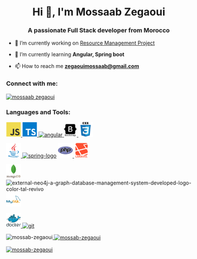 <h1 align="center">Hi 👋, I'm Mossaab Zegaoui</h1>
<h3 align="center">A passionate Full Stack developer from Morocco</h3>

- 🔭 I’m currently working on [Resource Management Project](https://github.com/mossab-zegaoui/Ressource-Management-back-end.git)
- 🌱 I’m currently learning **Angular, Spring boot**

- 📫 How to reach me **zegaouimossaab@gmail.com**

<h3 align="left">Connect with me:</h3>
<p align="left">
<a target="_blank" rel="noopener" href="https://www.linkedin.com/in/mossaab-zegaoui/" ><img align="center" src="https://raw.githubusercontent.com/rahuldkjain/github-profile-readme-generator/master/src/images/icons/Social/linked-in-alt.svg" alt="mossaab zegaoui" height="30" width="40" /></a>
</p>

<h3 align="left">Languages and Tools:</h3>
<p align="left"><a href="https://developer.mozilla.org/en-US/docs/Web/JavaScript" target="_blank" rel="noreferrer"> <img src="https://raw.githubusercontent.com/devicons/devicon/master/icons/javascript/javascript-original.svg" alt="javascript" width="40" height="40"/> </a> <a href="https://www.typescriptlang.org/" target="_blank" rel="noreferrer"> <img src="https://raw.githubusercontent.com/devicons/devicon/master/icons/typescript/typescript-original.svg" alt="typescript" width="40" height="40"/> </a><a href="https://angular.io" target="_blank" rel="noreferrer"> <img src="https://angular.io/assets/images/logos/angular/angular.svg" alt="angular" width="40" height="40"/> </a>
    <a href="https://getbootstrap.com" target="_blank" rel="noreferrer"> <img src="https://raw.githubusercontent.com/devicons/devicon/master/icons/bootstrap/bootstrap-plain-wordmark.svg" alt="bootstrap" width="35" height="35"/> </a> <a href="https://www.w3schools.com/css/" target="_blank" rel="noreferrer"> <img src="https://raw.githubusercontent.com/devicons/devicon/master/icons/css3/css3-original-wordmark.svg" alt="css3" width="40" height="40"/> </a> 

<a href="https://www.java.com" target="_blank" rel="noreferrer"> <img src="https://raw.githubusercontent.com/devicons/devicon/master/icons/java/java-original.svg" alt="java" width="40" height="40"/> </a>
<a href="https://spring.io/" target="_blank" rel="noreferrer"> <img width="40" height="40" src="https://img.icons8.com/color/48/spring-logo.png" alt="spring-logo"/></a>
  <a href="https://www.php.net" target="_blank" rel="noreferrer"> <img src="https://raw.githubusercontent.com/devicons/devicon/master/icons/php/php-original.svg" alt="php" width="40" height="40"/> </a>
  <a href="https://laravel.com/" target="_blank" rel="noreferrer"> <img src="https://raw.githubusercontent.com/devicons/devicon/master/icons/laravel/laravel-plain-wordmark.svg" alt="laravel" width="40" height="40"/> </a>

<a href="https://www.mongodb.com/" target="_blank" rel="noreferrer"> <img src="https://raw.githubusercontent.com/devicons/devicon/master/icons/mongodb/mongodb-original-wordmark.svg" alt="mongodb" width="40" height="40"/> </a> 
<img width="40" height="40" src="https://img.icons8.com/external-tal-revivo-color-tal-revivo/48/external-neo4j-a-graph-database-management-system-developed-logo-color-tal-revivo.png" alt="external-neo4j-a-graph-database-management-system-developed-logo-color-tal-revivo"/>
<a href="https://www.mysql.com/" target="_blank" rel="noreferrer"> <img src="https://raw.githubusercontent.com/devicons/devicon/master/icons/mysql/mysql-original-wordmark.svg" alt="mysql" width="40" height="40"/> </a>   </p>

<a href="https://www.docker.com/" target="_blank" rel="noreferrer"> <img src="https://raw.githubusercontent.com/devicons/devicon/master/icons/docker/docker-original-wordmark.svg" alt="docker" width="40" height="40"/> </a> <a href="https://git-scm.com/" target="_blank" rel="noreferrer"> <img src="https://www.vectorlogo.zone/logos/git-scm/git-scm-icon.svg" alt="git" width="40" height="40"/> </a> <a href="https://www.w3.org/html/" target="_blank" rel="noreferrer"> 

<p><img align="left" src="https://github-readme-stats.vercel.app/api/top-langs?username=mossab-zegaoui&show_icons=true&locale=en&layout=compact" alt="mossab-zegaoui" /></p>

<p>&nbsp;<img align="center" src="https://github-readme-stats.vercel.app/api?username=mossab-zegaoui&show_icons=true&locale=en" alt="mossab-zegaoui" /></p>

<p><img align="center" src="https://github-readme-streak-stats.herokuapp.com/?user=mossab-zegaoui&" alt="mossab-zegaoui" /></p>
